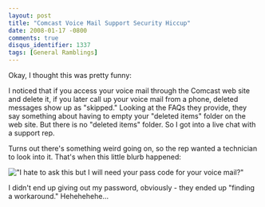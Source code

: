 ```yaml
---
layout: post
title: "Comcast Voice Mail Support Security Hiccup"
date: 2008-01-17 -0800
comments: true
disqus_identifier: 1337
tags: [General Ramblings]
---
```

Okay, I thought this was pretty funny:

I noticed that if you access your voice mail through the Comcast web
site and delete it, if you later call up your voice mail from a phone,
deleted messages show up as "skipped." Looking at the FAQs they provide,
they say something about having to empty your "deleted items" folder on
the web site. But there is no "deleted items" folder. So I got into a
live chat with a support rep.

Turns out there's something weird going on, so the rep wanted a
technician to look into it. That's when this little blurb happened:

!["I hate to ask this but I will need your pass code for your voice
mail?"](https://hyqi8g.dm2304.livefilestore.com/y2pHLs4RKNADAbG2U3nHdgDl5SHRNFuTqDjBSF_pntDyDX3alwxdCTGOczZ9ojVQzcJhDf71M2XSDqaCzcTdcQneK8uAdDBUYtzpls6efrAZ7g/20080117comcastsupport.png?psid=1)

I didn't end up giving out my password, obviously - they ended up
"finding a workaround." Hehehehehe...

